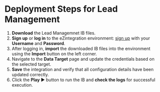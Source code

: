 # Deployment Steps for Lead Management

1. **Download** the Lead Managemnet IB files.  
2. **Sign up** or **log in** to the eZintegration environment: [sign up](https://system-na14-west.bizdata360.com/#/start-free-trial?utm_source=github&utm_medium=social&utm_campaign=readme&utm_content=lead_enrichment_readme_link) with your **Username** and **Password**.  
3. After logging in, **import** the downloaded IB files into the environment using the **Import** button on the left corner.  
4. Navigate to the **Data Target** page and update the credentials based on the selected target.  
5. **Save** the integration and verify that all configuration details have been updated correctly.  
6. Click the **Play** ▶️ button to run the IB and **check the logs** for successful execution. 
